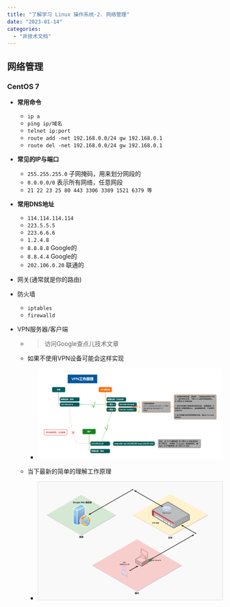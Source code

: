 ```yaml
---
title: "了解学习 Linux 操作系统-2. 网络管理"
date: "2023-01-14"
categories: 
  - "非技术文档"
---
```


## 网络管理

### CentOS 7

- **常用命令**
    
    - `ip a`
    - `ping ip/域名`
    - `telnet ip:port`
    - `route add -net 192.168.0.0/24 gw 192.168.0.1`
    - `route del -net 192.168.0.0/24 gw 192.168.0.1`
- **常见的IP与端口**
    
    - `255.255.255.0` 子网掩码，用来划分网段的
    - `0.0.0.0/0` 表示所有网络，任意网段
    - `21 22 23 25 80 443 3306 3389 1521 6379 等`
- **常用DNS地址**
    
    - `114.114.114.114`
    - `223.5.5.5`
    - `223.6.6.6`
    - `1.2.4.8`
    - `8.8.8.8` Google的
    - `8.8.4.4` Google的
    - `202.106.0.20` 联通的
- 网关(通常就是你的路由)
    
- 防火墙
    
    - `iptables`
    - `firewalld`
- VPN服务器/客户端
    
    - > 访问Google查点儿技术文章
        
    - 如果不使用VPN设备可能会这样实现
        
        - ![](images/VPN01.png)
    - 当下最新的简单的理解工作原理
        
        - ![](images/VPN02.png)
